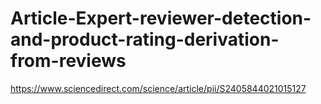 # Article-Expert-reviewer-detection-and-product-rating-derivation-from-reviews
https://www.sciencedirect.com/science/article/pii/S2405844021015127
